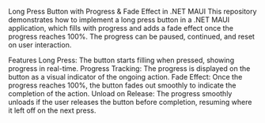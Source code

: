 Long Press Button with Progress & Fade Effect in .NET MAUI
This repository demonstrates how to implement a long press button in a .NET MAUI application, which fills with progress and adds a fade effect once the progress reaches 100%. The progress can be paused, continued, and reset on user interaction.

Features
Long Press: The button starts filling when pressed, showing progress in real-time.
Progress Tracking: The progress is displayed on the button as a visual indicator of the ongoing action.
Fade Effect: Once the progress reaches 100%, the button fades out smoothly to indicate the completion of the action.
Unload on Release: The progress smoothly unloads if the user releases the button before completion, resuming where it left off on the next press.
